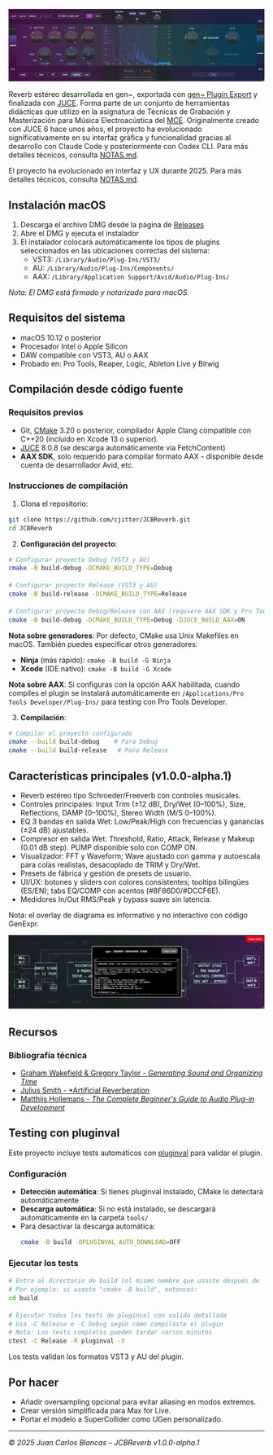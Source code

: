 ![JCBReverb Interface](Assets/screenshot.png)

Reverb estéreo desarrollada en gen~, exportada con [gen~ Plugin Export](https://github.com/Cycling74/gen-plugin-export) y finalizada con [JUCE](https://github.com/juce-framework/JUCE). Forma parte de un conjunto de herramientas didácticas que utilizo en la asignatura de Técnicas de Grabación y Masterización para Música Electroacústica del [MCE](https://katarinagurska.com/curso-of/master-de-composicion-electroacustica-mce/). Originalmente creado con JUCE 6 hace unos años, el proyecto ha evolucionado significativamente en su interfaz gráfica y funcionalidad gracias al desarrollo con Claude Code y posteriormente con Codex CLI. Para más detalles técnicos, consulta [NOTAS.md](NOTAS.md).


El proyecto ha evolucionado en interfaz y UX durante 2025. Para más detalles técnicos, consulta [NOTAS.md](NOTAS.md).

## Instalación macOS
1. Descarga el archivo DMG desde la página de [Releases](https://github.com/cjitter/JCBReverb/releases)
2. Abre el DMG y ejecuta el instalador
3. El instalador colocará automáticamente los tipos de plugins seleccionados en las ubicaciones correctas del sistema:
   - VST3: `/Library/Audio/Plug-Ins/VST3/`
   - AU: `/Library/Audio/Plug-Ins/Components/`
   - AAX: `/Library/Application Support/Avid/Audio/Plug-Ins/`

*Nota: El DMG está firmado y notarizado para macOS.*

## Requisitos del sistema

- macOS 10.12 o posterior
- Procesador Intel o Apple Silicon
- DAW compatible con VST3, AU o AAX
- Probado en: Pro Tools, Reaper, Logic, Ableton Live y Bitwig

## Compilación desde código fuente

### Requisitos previos
- Git, [CMake](https://cmake.org) 3.20 o posterior, compilador Apple Clang compatible con C++20 (incluido en Xcode 13 o superior).
- [JUCE](https://github.com/juce-framework/JUCE) 8.0.8 (se descarga automáticamente via FetchContent)
- **AAX SDK**, solo requerido para compilar formato AAX - disponible desde cuenta de desarrollador Avid, etc.

### Instrucciones de compilación

1. Clona el repositorio:
```bash
git clone https://github.com/cjitter/JCBReverb.git
cd JCBReverb
```

2. **Configuración del proyecto**:
```bash
# Configurar proyecto Debug (VST3 y AU)
cmake -B build-debug -DCMAKE_BUILD_TYPE=Debug

# Configurar proyecto Release (VST3 y AU)
cmake -B build-release -DCMAKE_BUILD_TYPE=Release

# Configurar proyecto Debug/Release con AAX (requiere AAX SDK y Pro Tools Developer instalado)
cmake -B build-debug -DCMAKE_BUILD_TYPE=Debug -DJUCE_BUILD_AAX=ON
```

**Nota sobre generadores**: Por defecto, CMake usa Unix Makefiles en macOS. También puedes especificar otros generadores:
- **Ninja** (más rápido): `cmake -B build -G Ninja`
- **Xcode** (IDE nativo): `cmake -B build -G Xcode`

**Nota sobre AAX**: Si configuras con la opción AAX habilitada, cuando compiles el plugin se instalará automáticamente en `/Applications/Pro Tools Developer/Plug-Ins/` para testing con Pro Tools Developer.

3. **Compilación**:
```bash
# Compilar el proyecto configurado
cmake --build build-debug    # Para Debug
cmake --build build-release   # Para Release
```

## Características principales (v1.0.0-alpha.1)

- Reverb estéreo tipo Schroeder/Freeverb con controles musicales.
- Controles principales: Input Trim (±12 dB), Dry/Wet (0–100%), Size, Reflections, DAMP (0–100%), Stereo Width (M/S 0–100%).
- EQ 3 bandas en salida Wet: Low/Peak/High con frecuencias y ganancias (±24 dB) ajustables.
- Compresor en salida Wet: Threshold, Ratio, Attack, Release y Makeup (0.01 dB step). PUMP disponible solo con COMP ON.
- Visualizador: FFT y Waveform; Wave ajustado con gamma y autoescala para colas realistas, desacoplado de TRIM y Dry/Wet.
- Presets de fábrica y gestión de presets de usuario.
- UI/UX: botones y sliders con colores consistentes; tooltips bilingües (ES/EN); tabs EQ/COMP con acentos (#8F86D0/#DCCF6E).
- Medidores In/Out RMS/Peak y bypass suave sin latencia.

Nota: el overlay de diagrama es informativo y no interactivo con código GenExpr.

![Diagrama de Bloques](Assets/screenshotDiagram.png)

## Recursos

### Bibliografía técnica
- [Graham Wakefield & Gregory Taylor - *Generating Sound and Organizing Time*](https://cycling74.com/books/go)
- [Julius Smith - *Artificial Reverberation](https://ccrma.stanford.edu/~jos/pasp/Artificial_Reverberation.html)
- [Matthijs Hollemans - *The Complete Beginner's Guide to Audio Plug-in Development*](https://www.theaudioprogrammer.com/books/beginners-plugin-book)

## Testing con pluginval

Este proyecto incluye tests automáticos con [pluginval](https://github.com/Tracktion/pluginval) para validar el plugin.

### Configuración

- **Detección automática**: Si tienes pluginval instalado, CMake lo detectará automáticamente
- **Descarga automática**: Si no está instalado, se descargará automáticamente en la carpeta `tools/`
- Para desactivar la descarga automática:
  ```bash
  cmake -B build -DPLUGINVAL_AUTO_DOWNLOAD=OFF
  ```

### Ejecutar los tests

```bash
# Entra al directorio de build (el mismo nombre que usaste después de -B al configurar)
# Por ejemplo: si usaste "cmake -B build", entonces:
cd build

# Ejecutar todos los tests de pluginval con salida detallada
# Usa -C Release o -C Debug según cómo compilaste el plugin
# Nota: Los tests completos pueden tardar varios minutos
ctest -C Release -R pluginval -V
```

Los tests validan los formatos VST3 y AU del plugin.

## Por hacer

- Añadir oversampling opcional para evitar aliasing en modos extremos.
- Crear versión simplificada para Max for Live.
- Portar el modelo a SuperCollider como UGen personalizado.

---

*© 2025 Juan Carlos Blancas – JCBReverb v1.0.0-alpha.1*
